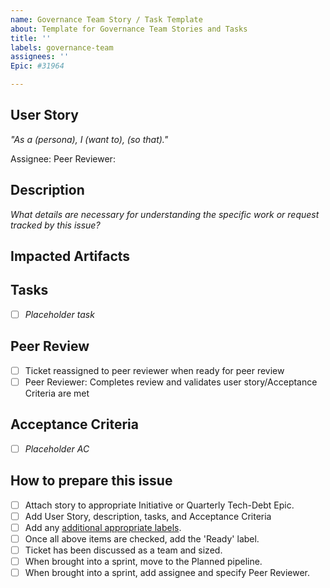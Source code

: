 ```yaml
---
name: Governance Team Story / Task Template
about: Template for Governance Team Stories and Tasks
title: ''
labels: governance-team
assignees: ''
Epic: #31964

---
```


## User Story
_"As a (persona), I (want to), (so that)."_

Assignee:
Peer Reviewer:

## Description
_What details are necessary for understanding the specific work or request tracked by this issue?_

## Impacted Artifacts


## Tasks
- [ ] _Placeholder task_

## Peer Review
- [ ] Ticket reassigned to peer reviewer when ready for peer review
- [ ] Peer Reviewer: Completes review and validates user story/Acceptance Criteria are met

## Acceptance Criteria
- [ ] _Placeholder AC_

## How to prepare this issue
- [ ] Attach story to appropriate Initiative or Quarterly Tech-Debt Epic.
- [ ] Add User Story, description, tasks, and Acceptance Criteria
- [ ] Add any [additional appropriate labels](https://vfs.atlassian.net/wiki/spaces/PPST/pages/2220359751/WIP+Tech+Debt+Ticket+Organization).
- [ ] Once all above items are checked, add the 'Ready' label.
- [ ] Ticket has been discussed as a team and sized.
- [ ] When brought into a sprint, move to the Planned pipeline.
- [ ] When brought into a sprint, add assignee and specify Peer Reviewer.

